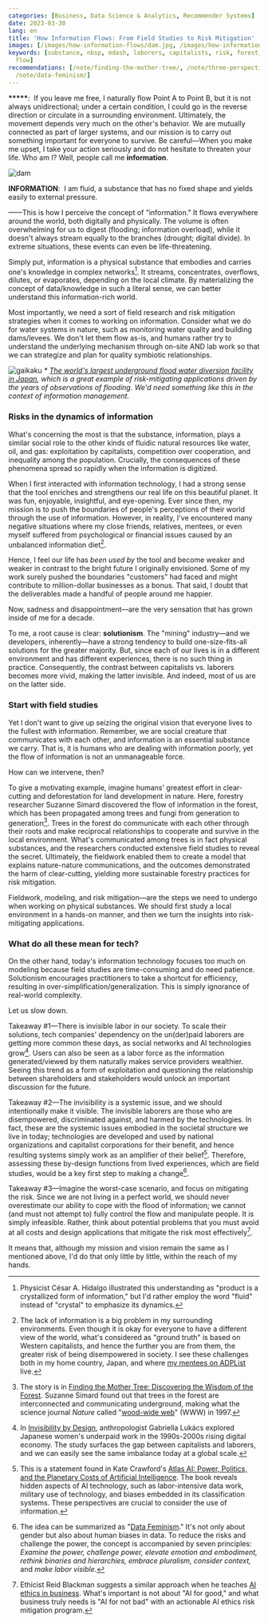```yaml
---
categories: [Business, Data Science & Analytics, Recommender Systems]
date: 2023-03-30
lang: en
title: 'How Information Flows: From Field Studies to Risk Mitigation'
images: [/images/how-information-flows/dam.jpg, /images/how-information-flows/gaikaku.jpeg]
keywords: [substance, nbsp, mdash, laborers, capitalists, risk, forest, trees, nature,
  flow]
recommendations: [/note/finding-the-mother-tree/, /note/three-perspectives-on-llms/,
  /note/data-feminism/]
---
```


**\*\*\*\*\***:&nbsp;&nbsp;If you leave me free, I naturally flow Point A to Point B, but it is not always unidirectional; under a certain condition, I could go in the reverse direction or circulate in a surrounding environment. Ultimately, the movement depends very much on the other's behavior. We are mutually connected as part of larger systems, and our mission is to carry out something important for everyone to survive. Be careful&mdash;When you make me upset, I take your action seriously and do not hesitate to threaten your life. Who am I? Well, people call me __information__.

![dam](/images/how-information-flows/dam.jpg)

**INFORMATION**:&nbsp;&nbsp;I am fluid, a substance that has no fixed shape and yields easily to external pressure.

&mdash;&mdash;This is how I perceive the concept of "information." It flows everywhere around the world, both digitally and physically. The volume is often overwhelming for us to digest (flooding; information overload), while it doesn't always stream equally to the branches (drought; digital divide). In extreme situations, these events can even be life-threatening.

Simply put, information is a physical substance that embodies and carries one's knowledge in complex networks[^1]. It streams, concentrates, overflows, dilutes, or evaporates, depending on the local climate. By materializing the concept of data/knowledge in such a literal sense, we can better understand this information-rich world.

Most importantly, we need a sort of field research and risk mitigation strategies when it comes to working on information. Consider what we do for water systems in nature, such as monitoring water quality and building dams/levees. We don't let them flow as-is, and humans rather try to understand the underlying mechanism through on-site AND lab work so that we can strategize and plan for quality symbiotic relationships.

![gaikaku](/images/how-information-flows/gaikaku.jpeg)
_\* [The world's largest underground flood water diversion facility in Japan](https://en.wikipedia.org/wiki/Metropolitan_Area_Outer_Underground_Discharge_Channel), which is a great example of risk-mitigating applications driven by the years of observations of flooding. We'd need something like this in the context of information management._

### Risks in the dynamics of information

What's concerning the most is that the substance, information, plays a similar social role to the other kinds of fluidic natural resources like water, oil, and gas: exploitation by capitalists, competition over cooperation, and inequality among the population. Crucially, the consequences of these phenomena spread so rapidly when the information is digitized.

When I first interacted with information technology, I had a strong sense that the tool enriches and strengthens our real life on this beautiful planet. It was fun, enjoyable, insightful, and eye-opening. Ever since then, my mission is to push the boundaries of people's perceptions of their world through the use of information. However, in reality, I've encountered many negative situations where my close friends, relatives, mentees, or even myself suffered from psychological or financial issues caused by an unbalanced information diet[^2].

Hence, I feel our life has *been used by* the tool and become weaker and weaker in contrast to the bright future I originally envisioned. Some of my work surely pushed the boundaries "customers" had faced and might contribute to million-dollar businesses as a bonus. That said, I doubt that the deliverables made a handful of people around me happier.

Now, sadness and disappointment&mdash;are the very sensation that has grown inside of me for a decade.

To me, a root cause is clear: **solutionism**. The "mining" industry&mdash;and we developers, inherently&mdash;have a strong tendency to build one-size-fits-all solutions for the greater majority. But, since each of our lives is in a different environment and has different experiences, there is no such thing in practice. Consequently, the contrast between capitalists vs. laborers becomes more vivid, making the latter invisible. And indeed, most of us are on the latter side.

### Start with field studies

Yet I don't want to give up seizing the original vision that everyone lives to the fullest *with* information. Remember, we are social creature that communicates with each other, and information is an essential substance we carry. That is, it is humans who are dealing with information poorly, yet the flow of information is not an unmanageable force.

How can we intervene, then?

To give a motivating example, imagine humans' greatest effort in clear-cutting and deforestation for land development in nature. Here, forestry researcher Suzanne Simard discovered the flow of information in the forest, which has been propagated among trees and fungi from generation to generation[^3]. Trees in the forest do communicate with each other through their roots and make reciprocal relationships to cooperate and survive in the local environment. What's communicated among trees is in fact physical substances, and the researchers conducted extensive field studies to reveal the secret. Ultimately, the fieldwork enabled them to create a model that explains nature-nature communications, and the outcomes demonstrated the harm of clear-cutting, yielding more sustainable forestry practices for risk mitigation. 

Fieldwork, modeling, and risk mitigation&mdash;are the steps we need to undergo when working on physical substances. We should first study a local environment in a hands-on manner, and then we turn the insights into risk-mitigating applications.

### What do all these mean for tech?

On the other hand, today's information technology focuses too much on modeling because field studies are time-consuming and do need patience. Solutionism encourages practitioners to take a shortcut for efficiency, resulting in over-simplification/generalization. This is simply ignorance of real-world complexity.

Let us slow down.

Takeaway #1&mdash;There is invisible labor in our society. To scale their solutions, tech companies' dependency on the un(der)paid laborers are getting more common these days, as social networks and AI technologies grow[^4]. Users can also be seen as a labor force as the information generated/viewed by them naturally makes service providers wealthier. Seeing this trend as a form of exploitation and questioning the relationship between shareholders and stakeholders would unlock an important discussion for the future.

Takeaway #2&mdash;The invisibility is a systemic issue, and we should intentionally make it visible. The invisible laborers are those who are disempowered, discriminated against, and harmed by the technologies. In fact, these are the systemic issues embodied in the societal structure we live in today; technologies are developed and used by national organizations and capitalist corporations for their benefit, and hence resulting systems simply work as an amplifier of their belief[^5]. Therefore, assessing these by-design functions from lived experiences, which are field studies, would be a key first step to making a change[^6].

Takeaway #3&mdash;Imagine the worst-case scenario, and focus on mitigating the risk. Since we are not living in a perfect world, we should never overestimate our ability to cope with the flood of information; we cannot (and must not attempt to) fully control the flow and manipulate people. It is simply infeasible. Rather, think about potential problems that you must avoid at all costs and design applications that mitigate the risk most effectively[^7].

It means that, although my mission and vision remain the same as I mentioned above, I'd do that only little by little, within the reach of my hands.

[^1]: Physicist César A. Hidalgo illustrated this understanding as "product is a crystallized form of information," but I'd rather employ the word "fluid" instead of "crystal" to emphasize its dynamics.
[^2]: The lack of information is a big problem in my surrounding environments. Even though it is okay for everyone to have a different view of the world, what's considered as "ground truth" is based on Western capitalists, and hence the further you are from them, the greater risk of being disempowered in society. I see these challenges both in my home country, Japan, and where [my mentees on ADPList](/note/mentoring/) live.
[^3]: The story is in [Finding the Mother Tree: Discovering the Wisdom of the Forest](https://www.amazon.ca/Finding-Mother-Tree-Discovering-Intelligence/dp/0735237751). Suzanne Simard found out that trees in the forest are interconnected and communicating underground, making what the science journal *Nature* called "[wood-wide web](https://mothertreeproject.org/background/journal-articles/)" (WWW) in 1997.
[^4]: In [Invisibility by Design](https://www.amazon.ca/Invisibility-Design-Japans-Digital-Economy/dp/147800648X), anthropologist Gabriella Lukács explored Japanese women's underpaid work in the 1990s-2000s rising digital economy. The study surfaces the gap between capitalists and laborers, and we can easily see the same imbalance today at a global scale.
[^5]: This is a statement found in Kate Crawford's [Atlas AI: Power, Politics, and the Planetary Costs of Artificial Intelligence](https://www.amazon.ca/Atlas-AI-Planetary-Artificial-Intelligence/dp/0300264631/). The book reveals hidden aspects of AI technology, such as labor-intensive data work, military use of technology, and biases embedded in its classification systems. These perspectives are crucial to consider the use of information.
[^6]: The idea can be summarized as "[Data Feminism](https://www.amazon.ca/Data-Feminism-Catherine-DIgnazio/dp/0262044005/)." It's not only about gender but also about human biases in data. To reduce the risks and challenge the power, the concept is accompanied by seven principles: *Examine the power, challenge power, elevate emotion and embodiment, rethink binaries and hierarchies, embrace pluralism, consider context,* and *make labor visible.*
[^7]: Ethicist Reid Blackman suggests a similar approach when he teaches [AI ethics in business](https://www.amazon.ca/Ethical-Machines-Unbiased-Transparent-Respectful-ebook/dp/B09KNXTVLP/). What's important is not about "AI for good," and what business truly needs is "AI for not bad" with an actionable AI ethics risk mitigation program.
